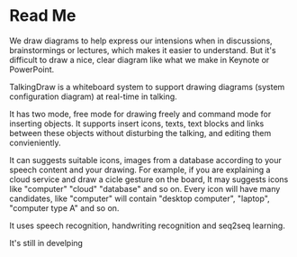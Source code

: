 # Read Me 
We draw diagrams to help express our intensions when in discussions, brainstormings or lectures, which makes it easier to understand. But it's difficult to draw a nice, clear diagram like what we make in Keynote or PowerPoint.

TalkingDraw is a whiteboard system to support drawing diagrams (system configuration diagram) at real-time in talking.

It has two mode, free mode for drawing freely and command mode for inserting objects. It supports insert icons, texts, text blocks and links between these objects without disturbing the talking, and editing them convieniently.

It can suggests suitable icons, images from a database according to your speech content and your drawing. For example, if you are explaining a cloud service and draw a cicle gesture on the board, It may suggests icons like "computer" "cloud" "database" and so on. Every icon will have many candidates, like "computer" will contain "desktop computer", "laptop", "computer type A" and so on.

It uses speech recognition, handwriting recognition and seq2seq learning.

It's still in develping
